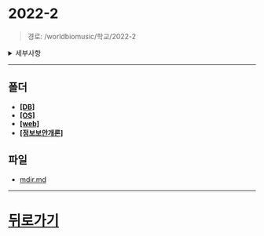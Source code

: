 # 2022-2
> 경로: /worldbiomusic/학교/2022-2
<details>
<summary>세부사항</summary>

- 폴더: 4
- 파일: 1
</details>

---


## 폴더
- **[[DB]](./DB/mdir.md)**
- **[[OS]](./OS/mdir.md)**
- **[[web]](./web/mdir.md)**
- **[[정보보안개론]](./정보보안개론/mdir.md)**

## 파일
- [mdir.md](./mdir.md)
---
# [뒤로가기](../mdir.md)
